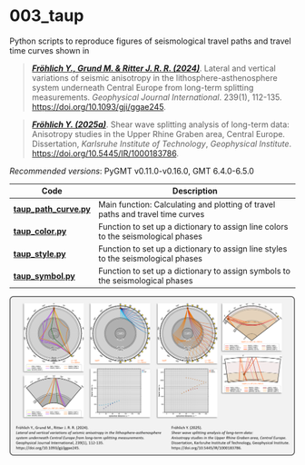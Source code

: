 # 003_taup

Python scripts to reproduce figures of seismological travel paths and travel time curves shown in

> [**_Fröhlich Y., Grund M. & Ritter J. R. R. (2024)_**](https://doi.org/10.1093/gji/ggae245).
> Lateral and vertical variations of seismic anisotropy in the lithosphere-asthenosphere system underneath Central Europe from long-term splitting measurements.
> *Geophysical Journal International*. 239(1), 112-135.
> https://doi.org/10.1093/gji/ggae245.

> [**_Fröhlich Y. (2025a)_**](https://doi.org/10.5445/IR/1000183786).
> Shear wave splitting analysis of long-term data: Anisotropy studies in the Upper Rhine Graben area, Central Europe.
> Dissertation, *Karlsruhe Institute of Technology*, *Geophysical Institute*.
> https://doi.org/10.5445/IR/1000183786.

_Recommended versions_: PyGMT v0.11.0-v0.16.0, GMT 6.4.0-6.5.0

| Code | Description |
| --- | --- |
| **[taup_path_curve.py](https://github.com/yvonnefroehlich/gmt-pygmt-plotting/tree/main/003_taup/taup_path_curve.py)** | Main function: Calculating and plotting of travel paths and travel time curves    |
| **[taup_color.py](https://github.com/yvonnefroehlich/gmt-pygmt-plotting/tree/main/003_taup/taup_color.py)**           | Function to set up a dictionary to assign line colors to the seismological phases |
| **[taup_style.py](https://github.com/yvonnefroehlich/gmt-pygmt-plotting/tree/main/003_taup/taup_style.py)**           | Function to set up a dictionary to assign line styles to the seismological phases |
| **[taup_symbol.py](https://github.com/yvonnefroehlich/gmt-pygmt-plotting/tree/main/003_taup/taup_symbol.py)**         | Function to set up a dictionary to assign symbols to the seismological phases     |

![](https://github.com/yvonnefroehlich/gmt-pygmt-plotting/raw/main/_images/github_maps_readme_003taup.png)
